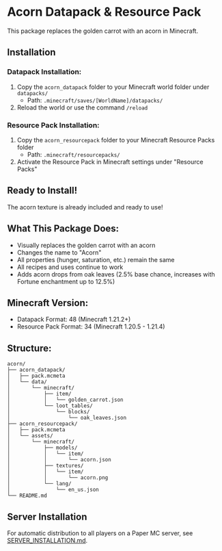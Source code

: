 # Acorn Datapack & Resource Pack

This package replaces the golden carrot with an acorn in Minecraft.

## Installation

### Datapack Installation:
1. Copy the `acorn_datapack` folder to your Minecraft world folder under `datapacks/`
   - Path: `.minecraft/saves/[WorldName]/datapacks/`
2. Reload the world or use the command `/reload`

### Resource Pack Installation:
1. Copy the `acorn_resourcepack` folder to your Minecraft Resource Packs folder
   - Path: `.minecraft/resourcepacks/`
2. Activate the Resource Pack in Minecraft settings under "Resource Packs"

## Ready to Install!

The acorn texture is already included and ready to use!

## What This Package Does:

- Visually replaces the golden carrot with an acorn
- Changes the name to "Acorn"
- All properties (hunger, saturation, etc.) remain the same
- All recipes and uses continue to work
- Adds acorn drops from oak leaves (2.5% base chance, increases with Fortune enchantment up to 12.5%)

## Minecraft Version:

- Datapack Format: 48 (Minecraft 1.21.2+)
- Resource Pack Format: 34 (Minecraft 1.20.5 - 1.21.4)

## Structure:

```
acorn/
├── acorn_datapack/
│   ├── pack.mcmeta
│   └── data/
│       └── minecraft/
│           ├── item/
│           │   └── golden_carrot.json
│           └── loot_tables/
│               └── blocks/
│                   └── oak_leaves.json
├── acorn_resourcepack/
│   ├── pack.mcmeta
│   └── assets/
│       └── minecraft/
│           ├── models/
│           │   └── item/
│           │       └── acorn.json
│           ├── textures/
│           │   └── item/
│           │       └── acorn.png
│           └── lang/
│               └── en_us.json
└── README.md
```

## Server Installation

For automatic distribution to all players on a Paper MC server, see [SERVER_INSTALLATION.md](SERVER_INSTALLATION.md).
